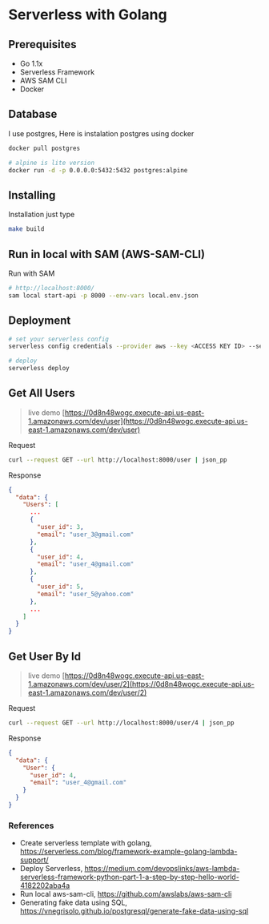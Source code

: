 # Serverless with Golang 

## Prerequisites

- Go 1.1x
- Serverless Framework
- AWS SAM CLI
- Docker

## Database

I use postgres, Here is instalation postgres using docker

```bash
docker pull postgres

# alpine is lite version
docker run -d -p 0.0.0.0:5432:5432 postgres:alpine
```

## Installing

Installation just type 
```bash
make build
```

## Run in local with SAM (AWS-SAM-CLI)

Run with SAM
```bash
# http://localhost:8000/
sam local start-api -p 8000 --env-vars local.env.json
```

## Deployment

```bash
# set your serverless config
serverless config credentials --provider aws --key <ACCESS KEY ID> --secret <SECRET KEY>

# deploy
serverless deploy
```

## Get All Users

> live demo [https://0d8n48wogc.execute-api.us-east-1.amazonaws.com/dev/user](https://0d8n48wogc.execute-api.us-east-1.amazonaws.com/dev/user)

Request
```bash
curl --request GET --url http://localhost:8000/user | json_pp 
```

Response
```json
{
  "data": {
    "Users": [
      ...
      {
        "user_id": 3,
        "email": "user_3@gmail.com"
      },
      {
        "user_id": 4,
        "email": "user_4@gmail.com"
      },
      {
        "user_id": 5,
        "email": "user_5@yahoo.com"
      },
      ...
    ]
  }
}
```

## Get User By Id

> live demo [https://0d8n48wogc.execute-api.us-east-1.amazonaws.com/dev/user/2](https://0d8n48wogc.execute-api.us-east-1.amazonaws.com/dev/user/2)

Request
```bash
curl --request GET --url http://localhost:8000/user/4 | json_pp
```

Response
```json
{
  "data": {
    "User": {
      "user_id": 4,
      "email": "user_4@gmail.com"
    }
  }
}
```

### References
- Create serverless template with golang, https://serverless.com/blog/framework-example-golang-lambda-support/
- Deploy Serverless, https://medium.com/devopslinks/aws-lambda-serverless-framework-python-part-1-a-step-by-step-hello-world-4182202aba4a
- Run local aws-sam-cli, https://github.com/awslabs/aws-sam-cli
- Generating fake data using SQL, https://vnegrisolo.github.io/postgresql/generate-fake-data-using-sql

